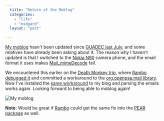 ```yaml
---
  title: "Return of the Moblog"
  categories: 
    - "life"
    - "midgard"
  layout: "post"

---
```

[My moblog][1] hasn't been updated since [GUADEC last July][2], and some relatives have already been asking about it. The reason why I haven't updated is that I switched to the  [Nokia N90][3] camera phone, and the email format it uses makes [Mail_mimeDecode][4] fail.

We encountered this earlier on the [Death Monkey trip][5], where [Rambo debugged it][6] and committed a workaround to the [org.openpsa.mail library][7]. Now I've installed the [same workaround][8] to my blog and parsing the emails works again. Looking forward to being able to moblog again!

![My moblog](https://d2vqpl3tx84ay5.cloudfront.net/bergie-moblog-20060818.jpg)

__Note:__ Would be great if [Rambo][9] could get the same fix into the [PEAR package][4] as well.

[1]: http://bergie.iki.fi/moblog/
[2]: http://guadec.org/GUADEC2006
[3]: http://www.mobileburn.com/review.jsp?Id=1689
[4]: http://pear.php.net/package/Mail_mimeDecode
[5]: http://www.deathmonkey.org/
[6]: http://www.nemein.com/people/rambo/how-busy-can-one-get--.html
[7]: http://pear.midcom-project.org/index.php?package=org_openpsa_mail
[8]: http://openpsa.tigris.org/source/browse/openpsa/src/NemeinNet_Core.xml?r1=1.48&r2=1.49
[9]: http://www.midgard-project.org/community/whoswho/rambo.html
